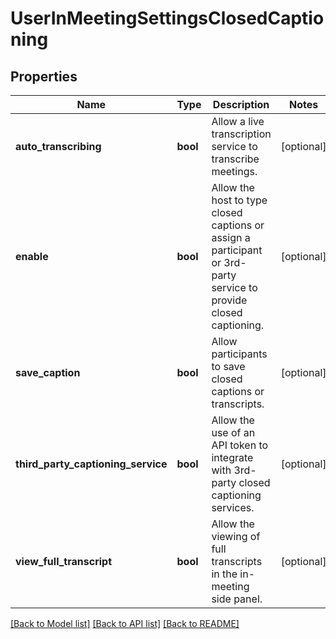 # UserInMeetingSettingsClosedCaptioning

## Properties
Name | Type | Description | Notes
------------ | ------------- | ------------- | -------------
**auto_transcribing** | **bool** | Allow a live transcription service to transcribe meetings. | [optional] 
**enable** | **bool** | Allow the host to type closed captions or assign a participant or 3rd-party service to provide closed captioning. | [optional] 
**save_caption** | **bool** | Allow participants to save closed captions or transcripts. | [optional] 
**third_party_captioning_service** | **bool** | Allow the use of an API token to integrate with 3rd-party closed captioning services. | [optional] 
**view_full_transcript** | **bool** | Allow the viewing of full transcripts in the in-meeting side panel. | [optional] 

[[Back to Model list]](../README.md#documentation-for-models) [[Back to API list]](../README.md#documentation-for-api-endpoints) [[Back to README]](../README.md)

